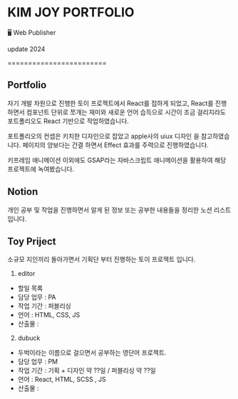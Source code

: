 # KIM JOY PORTFOLIO 
🖥️ Web Publisher 

update 2024

========================



## Portfolio
자기 개발 차원으로 진행한 토이 프로젝트에서 React를 접하게 되었고, React를 진행하면서 컴포넌트 단위로 쪼개는 재미와 새로운 언어 습득으로 시간이 조금 걸리지라도 포트폴리오도 React 기반으로 작업하였습니다.

포트폴리오의 컨셉은 키치한 디자인으로 잡았고 apple사의 uiux 디자인 을 참고하였습니다. 페이지의 양보다는 간결 하면서 Effect 효과를 주력으로 진행하였습니다.

키프레임 애니메이션 이외에도 GSAP라는 자바스크립트 애니메이션을 활용하여 해당 프로젝트에 녹여봤습니다.


## Notion 
개인 공부 및 작업을 진행하면서 알게 된 정보 또는 공부한 내용들을 정리한 노션 리스트 입니다.



## Toy Priject
소규모 지인끼리 돌아가면서 기획단 부터 진행하는 토이 프로젝트 입니다.


1. editor 
  - 할일 목록
  - 담당 업무 : PA
  - 작업 기간 : 퍼블리싱 
  - 언어 : HTML, CSS, JS
  - 산출물 : 
2. dubuck 
  - 두벅이라는 이름으로 걸으면서 공부하는 영단어 프로젝트.
  - 담당 업무 : PM 
  - 작업 기간 : 기획 + 디자인 약 ??일 / 퍼블리싱 약 ??일  
  - 언어 : React, HTML, SCSS , JS
  - 산출물 : 

